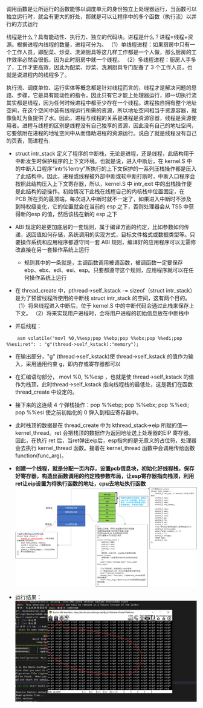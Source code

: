 调用函数是让所运行的函数能够以调度单元的身份独立上处理器运行，当函数可以独立运行时，就会有更大的好处，那就是可以让程序中的多个函数（执行流）以并行的方式运行

线程是什么？具有能动性、执行力、独立的代码块。进程是什么？进程=线程+资源。根据进程内线程的数量，进程可分为。
（1）单线程进程：如果厨房中只有一个工作人员，即配菜、炒菜、洗涮厨具等这几样工作都是一个人做，那么厨房的工作效率必然会很低，因为此时厨房中就一个线程。
（2）多线程进程：厨房人手多了，工作才更高效，因此为配菜、炒菜、洗涮厨具专门配备了 3 个工作人员，也就是说进程内的线程多了。


执行流、调度单位、运行实体等概念都是针对线程而言的，线程才是解决问题的思路、步骤，它是具有能动性的指令，因此只有它才能上处理器运行，即一切执行流其实都是线程，因为任何时候进程中都至少存在一个线程。进程独自拥有整个地址空间，在这个空间中装有线程运行所需的资源，所以地址空间相当于资源容器，就像鱼缸为鱼提供了水。因此，进程与线程的关系是进程是资源容器，线程是资源使用者。进程与线程的区别是线程没有自己独享的资源，因此没有自己的地址空间，它要依附在进程的地址空间中从而借助进程的资源运行。说白了就是线程没有自己的页表，而进程有.

- struct intr_stack 定义了程序的中断栈，无论是进程，还是线程，此结构用于中断发生时保护程序的上下文环境。也就是说，进入中断后，在 kernel.S 中的中断入口程序“intr%1entry”所执行的上下文保护的一系列压栈操作都是压入了此结构中。因此，进程或线程被外部中断或软中断打断时，中断入口程序会按照此结构压入上下文寄存器，所以，kernel.S 中 intr_exit 中的出栈操作便是此结构的逆操作。初始情况下此栈在线程自己的内核栈中位置固定，在 PCB 所在页的最顶端，每次进入中断时就不一定了，如果进入中断时不涉及到特权级变化，它的位置就会在当前的 esp 之下，否则处理器会从 TSS 中获得新的esp 的值，然后该栈在新的 esp 之下

- ABI 规定的是更加底层的一套规则，属于编译方面的约定，比如参数如何传递，返回值如何存储，系统调用的实现方式，目标文件格式或数据类型等。只要操作系统和应用程序都遵守同一套 ABI 规则，编译好的应用程序可以无需修改直接在另一套操作系统上运行
    -   规则其中的一条就是，主调函数调用被调函数，被调函数一定要保存ebp、ebx、edi、esi、esp。只要都遵守这个规则，应用程序就可以在任何操作系统上运行

- 在 thread_create 中，pthread->self_kstack -= sizeof（struct intr_stack）是为了预留线程所使用的中断栈
struct intr_stack 的空间，这有两个目的。
（1）将来线程进入中断后，位于 kernel.S 中的中断代码会通过此栈来保存上下文。
（2）将来实现用户进程时，会将用户进程的初始信息放在中断栈中

- 开启线程：
```
    asm volatile("movl %0,%%esp;pop %%ebp;pop %%ebx;pop %%edi;pop %%esi;ret": : "g"(thread->self_kstack):"memory");
```
  - 在输出部分，"g" (thread->self_kstack)使 thread->self_kstack 的值作为输入，采用通用约束 g，即内存或寄存器都可以
  - 在汇编语句部分， movl %0, %%esp ，也就是使 thread->self_kstack 的值作为栈顶，此时thread->self_kstack 指向线程栈的最低处，这是我们在函数 thread_create 中设定的。
  - 接下来的这连续 4 个弹栈操作：pop %%ebp; pop %%ebx; pop %%edi; pop %%esi 使之前初始化的 0 弹入到相应寄存器中。
  - 此时栈顶的数据是在 thread_create 中为 kthread_stack->eip 所赋的值—kernel_thread。ret 会把栈顶的数据作为返回地址送上处理器的EIP 寄存器。因此，在执行 ret 后，当ret弹出eip后，esp指向的是无意义的占位符，处理器会去执行 kernel_thread 函数。接着在 kernel_thread 函数中会调用传给函数 function(func_arg)。

- **创建一个线程，就是分配一页内存，设置pcb信息块，初始化好线程栈，保存好寄存器，构造出函数调用的约定栈参数布局，让esp寄存器指向栈顶，利用ret让eip设置为待执行函数的地址，cpu去地址执行函数**
    ![](../asset/2024-12-09-1.png)
- 运行结果：
  ![](../asset/2024-12-09.png)
